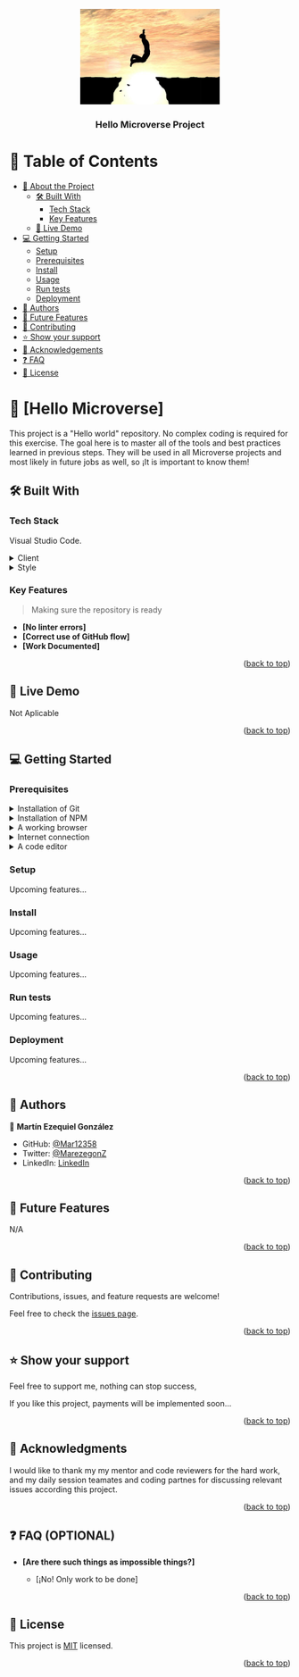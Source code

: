 <a name="readme-top"></a>

<div align="center">
  <img src="logo.png" alt="logo" width="250"  height="auto" />
  <br/>
  <h3><b>Hello Microverse Project</b></h3>
</div>

# 📗 Table of Contents

- [📖 About the Project](#about-project)
  - [🛠 Built With](#built-with)
    - [Tech Stack](#tech-stack)
    - [Key Features](#key-features)
  - [🚀 Live Demo](#live-demo)
- [💻 Getting Started](#getting-started)
  - [Setup](#setup)
  - [Prerequisites](#prerequisites)
  - [Install](#install)
  - [Usage](#usage)
  - [Run tests](#run-tests)
  - [Deployment](#triangular_flag_on_post-deployment)
- [👥 Authors](#authors)
- [🔭 Future Features](#future-features)
- [🤝 Contributing](#contributing)
- [⭐️ Show your support](#support)
- [🙏 Acknowledgements](#acknowledgements)
- [❓ FAQ](#faq)
- [📝 License](#license)


# 📖 [Hello Microverse] <a name="about-project"></a>

This project is a "Hello world" repository. No complex coding is required for this exercise. The goal here is to master all of the tools and best practices learned in previous steps. They will be used in all Microverse projects and most likely in future jobs as well, so ¡It is important to know them!

## 🛠 Built With <a name="built-with"></a>

### Tech Stack <a name="tech-stack"></a>

Visual Studio Code.

<details>
  <summary>Client</summary>
  <ul>
    <li><a href="https://html.com/">HTML</a></li>
  </ul>
</details>

<details>
  <summary>Style</summary>
  <ul>
    <li><a href="https://lenguajecss.com/">CSS</a></li>
  </ul>
</details>


### Key Features <a name="key-features"></a>

> Making sure the repository is ready

- **[No linter errors]**
- **[Correct use of GitHub flow]**
- **[Work Documented]**

<p align="right">(<a href="#readme-top">back to top</a>)</p>


## 🚀 Live Demo <a name="live-demo"></a>

Not Aplicable

<p align="right">(<a href="#readme-top">back to top</a>)</p>


## 💻 Getting Started <a name="getting-started"></a>


### Prerequisites

<details>
  <summary>Installation of Git</summary>
  <ul>
    <li><a href="https://github.com/">GitHub</a></li>
  </ul>
</details>

<details>
  <summary>Installation of NPM</summary>
  <ul>
    <li>Type: npm install</li>
  </ul>
</details>

<details>
  <summary>A working browser</summary>
</details>		 

<details>
  <summary>Internet connection</summary>
</details>

<details>
  <summary>A code editor</summary>
</details>

<!--
Example command:

```sh
 gem install rails
```
 -->

### Setup

Upcoming features...

<!--
Example commands:

```sh
  cd my-folder
  git clone git@github.com:myaccount/my-project.git
```
--->

### Install

Upcoming features...

<!--
Example command:

```sh
  cd my-project
  gem install
```
--->

### Usage

Upcoming features...
<!--
Example command:

```sh
  rails server
```
--->

### Run tests

Upcoming features...

<!--
Example command:

```sh
  bin/rails test test/models/article_test.rb
```
--->

### Deployment

Upcoming features...

<!--
Example:

```sh

```
 -->

<p align="right">(<a href="#readme-top">back to top</a>)</p>

## 👥 Authors <a name="authors"></a>

👤 **Martín Ezequiel González**

- GitHub: [@Mar12358](https://github.com/Mar12358)
- Twitter: [@MarezegonZ](https://twitter.com/MarezegonZ)
- LinkedIn: [LinkedIn](https://www.linkedin.com/in/martin-ezequiel-gonzalez-30a413260/)


<p align="right">(<a href="#readme-top">back to top</a>)</p>

## 🔭 Future Features <a name="future-features"></a>

N/A

<p align="right">(<a href="#readme-top">back to top</a>)</p>

## 🤝 Contributing <a name="contributing"></a>

Contributions, issues, and feature requests are welcome!

Feel free to check the [issues page](../../issues/).

<p align="right">(<a href="#readme-top">back to top</a>)</p>

## ⭐️ Show your support <a name="support"></a>

Feel free to support me, nothing can stop success, 

If you like this project, payments will be implemented soon...

<p align="right">(<a href="#readme-top">back to top</a>)</p>

## 🙏 Acknowledgments <a name="acknowledgements"></a>

I would like to thank my my mentor and code reviewers for the hard work, and my daily session teamates and coding partnes for discussing relevant issues according this project.
<p align="right">(<a href="#readme-top">back to top</a>)</p>

## ❓ FAQ (OPTIONAL) <a name="faq"></a>


- **[Are there such things as impossible things?]**

  - [¡No! Only work to be done]


<p align="right">(<a href="#readme-top">back to top</a>)</p>

## 📝 License <a name="license"></a>

This project is [MIT](./LICENSE.md) licensed.

<p align="right">(<a href="#readme-top">back to top</a>)</p>
